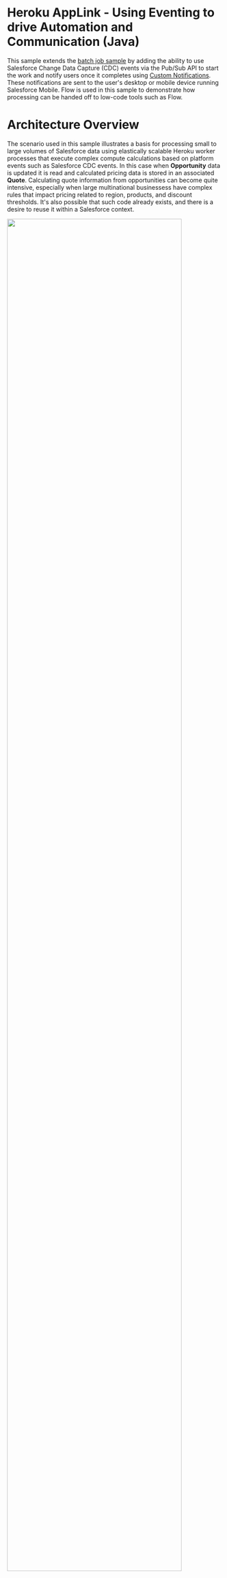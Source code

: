 Heroku AppLink - Using Eventing to drive Automation and Communication (Java)
===============================================================================


This sample extends the [batch job sample](https://github.com/heroku-examples/heroku-integration-pattern-org-job-java) by adding the ability to use Salesforce Change Data Capture (CDC) events via the Pub/Sub API to start the work and notify users once it completes using [Custom Notifications](https://help.salesforce.com/s/articleView?id=platform.notif_builder_custom.htm&type=5). These notifications are sent to the user's desktop or mobile device running Salesforce Mobile. Flow is used in this sample to demonstrate how processing can be handed off to low-code tools such as Flow.



# Architecture Overview

The scenario used in this sample illustrates a basis for processing small to large volumes of Salesforce data using elastically scalable Heroku worker processes that execute complex compute calculations based on platform events such as Salesforce CDC events. In this case when **Opportunity** data is updated it is read and calculated pricing data is stored in an associated **Quote**. Calculating quote information from opportunities can become quite intensive, especially when large multinational businessess have complex rules that impact pricing related to region, products, and discount thresholds. It's also possible that such code already exists, and there is a desire to reuse it within a Salesforce context. 

<img src="images/arch.jpg" width="90%">

This sample in contrast to the [Scaling Batch Jobs with Heroku - Java](https://github.com/heroku-examples/heroku-applink-pattern-org-job-java) sample uses event based patterns to control processing rather than explicit user invocation to start the bulk job. The result is that work is processed as needed rather than in batch. The choice over streaming execution vs batch execution of your workloads depends on your use case needs, some businesses needs prefer data to change periodically vs ongoing for example financial month end or year end calculations.

Technically speaking, this sample shares much of the same setup as the one mentioned above, as it is even more important for streaming event processing to respond quickly. As such it also includes two process types `web` and `worker`, both can be scaled vertically and horizontally to speed up processing and response times. The `web` process will receive CDC events via the Salesforce Pub/Sub API and `worker` will execute the jobs asynchronously. A [Heroku Key Value Store](https://elements.heroku.com/addons/heroku-redis) is used to create means to communicate between the two processes.

> [!NOTE]
> This sample could be considered an alternative to using Apex Platform Event Subscriptions if your data volumes and/or compute complexity requires it. In addition Heroku worker processes scale elastically and can thus avoid queue wait times impacting processing time that can occur with Batch Apex. For further information see **Technical Information** below.

# Requirements
- Heroku login
- Heroku CLI installed
- Heroku AppLink plugin is installed
- Salesforce CLI installed
- Login information for one or more Scratch, Development or Sandbox orgs


# Setting up your Salesforce Org

Steps below leverage the `sf` CLI as well so please ensure you have authenticated your org already - if not you can use this command:

```
sf org login web --alias my-org
```

This sample illustrates passing over processing to a Flow, use the following command to deploy to your Salesforce org:

```
sf project deploy start -o my-org
```

> [!NOTE]
> If you want to skip ahead and know more about what was just deployed see section **Transitioning Processing back to Flow or Apex**.

# Local Development and Testing

This section focuses on how to develop and test locally before deploying to Heroku and testing from within a Salesforce org. Using the `heroku local` command we can easily launch the required processes from one command. The commands in this section allow you to run the sample locally against a remotely provisioned [Heroku Key Value Store](https://devcenter.heroku.com/articles/heroku-redis) and access data within your Salesforce org.

> [!IMPORTANT]
> If have deployed the application, as described below and want to return to local development, you may want to destroy it to avoid race conditions since both will share the same job queue, use `heroku destroy`. In real situation you would have a different queue store for developer vs production.

Even though we are running and testing locally, we will still configure required aspects of the **Heroku AppLink** add-on to allow the code to authenticate and interact with your Salesforce Org as it would once deployed. Additionally the Heroku Key Value Store is used to manage a job queue for processing requests. Start with the following commands to create an empty application, configure the addons and run the sample code locally:



```
heroku create
heroku addons:create heroku-redis:mini --wait
heroku addons:create heroku-applink --wait
heroku salesforce:authorizations:add my-org
heroku config:set CONNECTION_NAMES=my-org
heroku config --shell > .env
mvn clean package
heroku local web=1,worker=1
```

To test the application locally, you have two options:

## Option 1: Simulate a CDC Event (Recommended for Testing)

To simulate a CDC event locally, use the sample CDC event payload stored in the `opportunity-cdc-event.json` file. Open this file and be sure to edit the `recordIds` value with a valid **Opportunity** Id from your Salesforce org. Note that it is important to anticipate multiple record Ids in one event, as such the code in this sample also considers this.

```json
{
  "ChangeEventHeader": {
    "entityName": "Opportunity",
    "recordIds": [
      "001am000019vFalAAE"
    ],
    "changeType": "UPDATE",
    "transactionKey": "00001b0b-bd8a-108c-cdeb-2b85f1c4b7e3"
  }
}
```

Use the following command to simulate a Salesforce Change Data Capture event being processed by the application:

```
curl -X POST http://localhost:8080/api/testevent \
     -H "Content-Type: application/json" \
     -d @opportunity-cdc-event.json
```

## Option 2: Create Sample Data and Trigger Real CDC Events

Alternatively, you can create sample Opportunity records and then update them to trigger real CDC events:

```
curl -X POST "http://localhost:8080/api/datacreate?numberOfOpportunities=5"
```

This will create 5 sample Opportunity records in your Salesforce org. Then update some Opportunity records in your Salesforce org to trigger CDC events. You can do this through the Salesforce UI by:
1. Navigate to the **Opportunities** tab
2. Select multiple opportunities 
3. Use the bulk edit feature to update fields like **Stage** or **Amount**

Login to your Salesforce org and you should see a notification as shown below:

<img src="images/notification1.jpg" width="40%">

> [!NOTE]
> For more information on how the notification above was handled review the next section before deploying.

Observe the logs from the `heroku local` command and you will see the CDC events were received via Pub/Sub, batched, and processed:

```
web.1 | SalesforcePubSubService : Starting Salesforce Pub/Sub subscription...
web.1 | SalesforcePubSubService : Connecting to Salesforce Pub/Sub API for tenant: 00Dam00000ecSlDEAU
web.1 | PricingEngineService : Processing CDC event for entity: Opportunity, changeType: UPDATE
web.1 | PricingEngineService : Processed CDC event with transaction key: 00001b0b-bd8a-108c-cdeb-2b85f1c4b7e3
web.1 | PricingEngineService : Enqueuing job for transactionKey: 00001b0b-bd8a-108c-cdeb-2b85f1c4b7e3 with records: 006am000006pSAYAA2,006am000006pSAYAA3,006am000006pSAYAA4,006am000006pSAYAA5,006am000006pSAYAA6
web.1 | PricingEngineService : Job enqueued with ID: ce9dd4bd-8544-422b-8879-c7a30e36176b for message: 006am000006pSAYAA2,006am000006pSAYAA3,006am000006pSAYAA4,006am000006pSAYAA5,006am000006pSAYAA6 to channel: quoteQueue
worker.1 | PricingEngineWorkerService : Worker received job with ID: 2966bc35-c14e-4d9a-9a8e-ed74ce57b3e9
worker.1 | PricingEngineWorkerService : Processing 5 Opportunities
worker.1 | PricingEngineWorkerService : Performing bulk insert for 5 Quotes
worker.1 | PricingEngineWorkerService : Job processing completed for Job ID: 2966bc35-c14e-4d9a-9a8e-ed74ce57b3e9
```

Finally you can also observe the **Quote** that was created by navigating to the **Quotes** related list on the **Opportunity** record page and click on the record:

<img src="images/quote.jpg" width="60%">

# Transitioning Processing back to Flow or Apex

This sample illustrates how processing can be handed off to Salesforce Flow using Platform Events. This section outlines in further detail how this is done. Earlier in these steps you deployed some metadata to your Salesforce org, as confirmed by the output of the `sf deploy` command:

```
┌───────────┬──────────────────────────────────────┬────────────────────────────┬────────────────────────────────────────────────────────────────────────────────────────────┐
│ State     │ Name                                 │ Type                       │ Path                                                                                       │
├───────────┼──────────────────────────────────────┼────────────────────────────┼────────────────────────────────────────────────────────────────────────────────────────────┤
│ Created   │ QuoteGenerationComplete__e.Status__c │ CustomField                │ src-org/main/default/objects/QuoteGenerationComplete__e/fields/Status__c.field-meta.xml    │
│ Created   │ QuoteGenerationComplete              │ CustomNotificationType     │ src-org/main/default/notificationtypes/QuoteGenerationComplete.notiftype-meta.xml          │
│ Created   │ QuoteGenerationComplete__e           │ CustomObject               │ src-org/main/default/objects/QuoteGenerationComplete__e/QuoteGenerationComplete__e.object- │
│           │                                      │                            │ meta.xml                                                                                   │
│ Created   │ QuoteGenerationComplete              │ Flow                       │ src-org/main/default/flows/QuoteGenerationComplete.flow-meta.xml                           │
│ Created   │ ChangeEvents_OpportunityChangeEvent  │ PlatformEventChannelMember │ src-org/main/default/platformEventChannelMembers/ChangeEvents_OpportunityChangeEvent.platf │
│           │                                      │                            │ ormEventChannelMember-meta.xml                                                             │
└───────────┴──────────────────────────────────────┴────────────────────────────┴────────────────────────────────────────────────────────────────────────────────────────────┘
```

The sample code not only reacts to events from the Salesforce org (Salesforce CDC events) but also sends events as well, such as the `QuoteGenerationComplete__e` event above. This pattern enables the ability to for logic built with Apex or Flow to react or continue with further processing, such as the `QuoteGenerationComplete` flow deployed above. 

The Flow is triggered when an event is received on `QuoteGenerationComplete__e` event which sends a [custom notificaiton](https://help.salesforce.com/s/articleView?id=platform.flow_ref_elements_actions_sendcustomnotification.htm&type=5) to the user (as shown above). This is intentionally a simple Flow. Your Flow (or Apex) logic can do updates to other records, send emails, start other Flows or even invokes an Agent!

<img src="images/flow.jpg" width="60%">

> [!NOTE]
> In reality you would think carefully about notifications, this sample is illustrative only and would potentially result in a lot of notifications to the user without any kind of filtering or logging elsewhere.

Here is the platform event definition that was deployed to your org:

<img src="images/platformevent.jpg" width="60%">

# Deployment and Bulk Event Testing

> [!IMPORTANT]
> Check you are not still running the application locally. If you want to start over at any time use `heroku destroy` to delete your app.

Create the application and provision the add-ons:

```
heroku create
heroku addons:create heroku-redis:mini --wait
heroku addons:create heroku-applink --wait
```

Next ensure that the add-on is connected to your Salesforce org:

```
heroku salesforce:authorizations:add my-org
heroku config:set CONNECTION_NAMES=my-org
```

Next deploy the application and scale both the `web` and `worker` processes to run on a single dyno each. If your worker is not scaling, login to the Heroku Dashboard and check the configuration of the Dyno allows it.

```
git push heroku main
heroku ps:scale web=1,worker=1
```

Run the `heroku logs --tail` command to confirm the app is up and running and to monitor the logs as processing takes place.

Now trigger some Salesforce CDC events by making edits to one or more Opportunity records from within Salesforce. Use the **Opportunities** tab and the multi-record edit feature as shown below:

<img src="images/editops.jpg" width="70%">
<img src="images/editops2.jpg" width="70%">

The above bulk edit resulted in 50 Quotes being created, which is shown via a single notification as shown below:

<img src="images/notification50.jpg" width="40%">

You can also navigate to the **Quotes** tab in your org or one of the sample **Opportunities** to review the generated quotes. You can re-run the above steps as many times as you like it will simply keep adding **Quotes** to the edited Opportunities. It is also worth observing the Heroku logs as shown below:

```
web.1 SalesforcePubSubService : Connecting to Salesforce Pub/Sub API for tenant: 00Dam00000ecSlDEAU
web.1 SalesforcePubSubService : Starting subscription loop for Opportunity CDC events
web.1 SalesforcePubSubService : Received 49 events from Pub/Sub API
web.1 PricingEngineService : Processing CDC event for entity: Opportunity, changeType: UPDATE
web.1 PricingEngineService : Processed CDC event with transaction key: 0000aecf-58f7-e513-929b-04259321a0cc
web.1 PricingEngineService : Enqueuing job for transactionKey: 0000aecf-58f7-e513-929b-04259321a0cc with records: 006am000006pSAYAA2,006am000006pSAYAA3,...
web.1 PricingEngineService : Job enqueued with ID: 8efeda4e-f1fd-4907-a26d-98cd7553d899 for message: 006am000006pSAYAA2,006am000006pSAYAA3,... to channel: quoteQueue
worker.1 PricingEngineWorkerService  : Worker received job with ID: 8efeda4e-f1fd-4907-a26d-98cd7553d899
worker.1 PricingEngineWorkerService  : Processing 50 Opportunities
worker.1 PricingEngineWorkerService  : Performing bulk insert for 50 Quotes
worker.1 PricingEngineWorkerService  : Creating records from index 0 to 49 (50 records)
worker.1 PricingEngineWorkerService  : Performing bulk insert for 29 QuoteLineItems
worker.1 PricingEngineWorkerService  : Creating records from index 0 to 28 (29 records)
worker.1 PricingEngineWorkerService   : Job processing completed for Job ID: 8efeda4e-f1fd-4907-a26d-98cd7553d899
```

Salesforce transmits a `transactionKey` with each Salesforce CDC event that has been used to buffer events from the same transaction into one job.

# Technical Information


- The application connects directly to the Salesforce Pub/Sub API using gRPC to receive Change Data Capture events in real-time. The **Heroku AppLink** add-on is used for authentication. This allows the worker jobs to request a Salesforce org authentication for their processing. Note that in constrast with the [batch job sample](https://github.com/heroku-examples/heroku-integration-pattern-org-job-java) this user is not necessarily the user that triggered the events. It is important to ensure the user used has all the applicable permissions to perform the work required.
- Events are not filtered in this sample, so any changes to **Opportunities** result in CDC events triggering **Quote** generation. The Pub/Sub API supports filtering, so you could configure the subscription to only process events when the `StageName` is of a certain value, e.g. `Proposal/Quote`. This would be implemented in the `SalesforcePubSubService` class.
- [Spring Boot](https://spring.io/projects/spring-boot) is used in this sample to provide a robust web application framework for managing the Pub/Sub subscription and job processing.
- The class `SalesforcePubSubService` implements the Pub/Sub gRPC client that receives the subscribed Salesforce CDC events and passes them to `PricingEngineService.java`.
- The class `PricingEngineService.java` contains logic to bulk create and destroy Opportunities. This logic is used for testing the sample with sample data creation and cleanup. It also batches up work for more optimal bulk processing within one transaction of CDC events received from Salesforce.
- The `CONNECTION_NAMES` environment variable is used by this sample to provide the alias of the connected Salesforce org given to the `salesforce:authorizations:add` command. See `SalesforceClient.java` for how its handled.


Other Samples
-------------

| Sample | What it covers? |
| ------ | --------------- |

| [Salesforce API Access - Java](https://github.com/heroku-examples/heroku-integration-pattern-api-access-java) | This sample application showcases how to extend a Heroku web application by integrating it with Salesforce APIs, enabling seamless data exchange and automation across multiple connected Salesforce orgs. It also includes a demonstration of the Salesforce Bulk API, which is optimized for handling large data volumes efficiently. |
| [Extending Apex, Flow and Agentforce - Java](https://github.com/heroku-examples/heroku-integration-pattern-org-action-java) | This sample demonstrates importing a Heroku application into an org to enable Apex, Flow, and Agentforce to call out to Heroku. For Apex, both synchronous and asynchronous invocation are demonstrated, along with securely elevating Salesforce permissions for processing that requires additional object or field access. |
| [Scaling Batch Jobs with Heroku - Java](https://github.com/heroku-examples/heroku-integration-pattern-org-job-java) | This sample seamlessly delegates the processing of large amounts of data with significant compute requirements to Heroku Worker processes. It also demonstrates the use of the Unit of Work aspect of the SDK (JavaScript only for the pilot) for easier utilization of the Salesforce Composite APIs. |
| [Using Eventing to drive Automation and Communication - Java](https://github.com/heroku-examples/heroku-integration-pattern-eventing-java) | This sample extends the batch job sample by adding the ability to use Salesforce Change Data Capture events via the Pub/Sub API to start the work and notify users once it completes using Custom Notifications. These notifications are sent to the user's desktop or mobile device running Salesforce Mobile. Flow is used in this sample to demonstrate how processing can be handed off to low-code tools such as Flow. |

